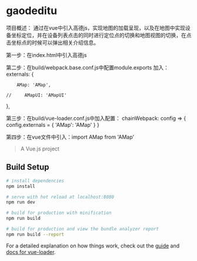 # gaodeditu
项目概述：
通过在vue中引入高德js，实现地图的加载呈现，以及在地图中实现设备坐标定位，并在设备列表点击的同时进行定位点的切换和地图视图的切换，在点击坐标点的时候可以弹出相关介绍信息。

第一步：在index.html中引入高德js
<script type="text/javascript" rel="preconnect" src="https://webapi.amap.com/maps?v=1.4.14&key=63bb6349795a9b5d64c1774a7acd953d"></script>


第二步：在build/webpack.base.conf.js中配置module.exports
加入：externals: {
  
        AMap: 'AMap',
    
    //     AMapUI: 'AMapUI'
    
  },
  
第三步：在build/vue-loader.conf.js中加入配置：
 chainWebpack: config => {
    config.externals = {
        'AMap': 'AMap'
       }
  }

第四步：在vue文件中引入：import AMap from 'AMap'

> A Vue.js project

## Build Setup

``` bash
# install dependencies
npm install

# serve with hot reload at localhost:8080
npm run dev

# build for production with minification
npm run build

# build for production and view the bundle analyzer report
npm run build --report
```

For a detailed explanation on how things work, check out the [guide](http://vuejs-templates.github.io/webpack/) and [docs for vue-loader](http://vuejs.github.io/vue-loader).
